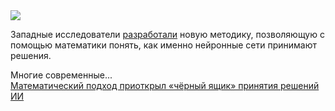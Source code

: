 <!--2025-01-14 13:06:22-->
<div class="yb">
  <div class="rss smaller1 habr"><img src="https://habrastorage.org/getpro/habr/upload_files/c67/462/7f5/c674627f543eaad0b114eefd218d294d.jpg" /><p>Западные исследователи <a href="https://dx.doi.org/10.1073/pnas.2321319121" rel="noopener noreferrer nofollow">разработали</a> новую методику, позволяющую с помощью математики понять, как именно нейронные сети принимают решения.</p><p>Многие современные... <br><a class="light" href="https://habr.com/ru/news/873584/?utm_source=habrahabr&utm_medium=rss&utm_campaign=873584">Математический подход приоткрыл «чёрный ящик» принятия решений ИИ</a></div>
</div>
